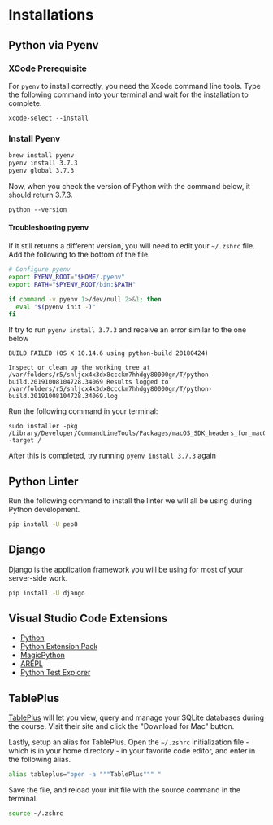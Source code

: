 # Installations

## Python via Pyenv

### XCode Prerequisite

For `pyenv` to install correctly, you need the Xcode command line tools. Type the following command into your terminal and wait for the installation to complete.

```
xcode-select --install
```

### Install Pyenv

```bash
brew install pyenv
pyenv install 3.7.3
pyenv global 3.7.3
```

Now, when you check the version of Python with the command below, it should return 3.7.3.

```
python --version
```

#### Troubleshooting pyenv


If it still returns a different version, you will need to edit your `~/.zshrc` file. Add the following to the bottom of the file.

```sh
# Configure pyenv
export PYENV_ROOT="$HOME/.pyenv"
export PATH="$PYENV_ROOT/bin:$PATH"

if command -v pyenv 1>/dev/null 2>&1; then
  eval "$(pyenv init -)"
fi
```

If try to run `pyenv install 3.7.3` and receive an error similar to the one below 

```
BUILD FAILED (OS X 10.14.6 using python-build 20180424)

Inspect or clean up the working tree at /var/folders/r5/snljcx4x3dx8ccckm7hhdgy80000gn/T/python-build.20191008104728.34069 Results logged to /var/folders/r5/snljcx4x3dx8ccckm7hhdgy80000gn/T/python-build.20191008104728.34069.log
```

Run the following command in your terminal:
 ```
 sudo installer -pkg /Library/Developer/CommandLineTools/Packages/macOS_SDK_headers_for_macOS_10.14.pkg -target / 
 ```

 After this is completed, try running `pyenv install 3.7.3` again


## Python Linter

Run the following command to install the linter we will all be using during Python development.

```sh
pip install -U pep8
```

## Django

Django is the application framework you will be using for most of your server-side work.

```sh
pip install -U django
```

## Visual Studio Code Extensions

* [Python](https://marketplace.visualstudio.com/items?itemName=ms-python.python)
* [Python Extension Pack](https://marketplace.visualstudio.com/items?itemName=donjayamanne.python-extension-pack)
* [MagicPython](https://marketplace.visualstudio.com/items?itemName=magicstack.MagicPython)
* [AREPL](https://marketplace.visualstudio.com/items?itemName=almenon.arepl)
* [Python Test Explorer](https://marketplace.visualstudio.com/items?itemName=LittleFoxTeam.vscode-python-test-adapter)

## TablePlus

[TablePlus](https://tableplus.io/) will let you view, query and manage your SQLite databases during the course. Visit their site and click the "Download for Mac" button.

Lastly, setup an alias for TablePlus. Open the `~/.zshrc` initialization file - which is in your home directory - in your favorite code editor, and enter in the following alias.

```sh
alias tableplus="open -a """TablePlus""" "
```

Save the file, and reload your init file with the source command in the terminal.

```sh
source ~/.zshrc
```
